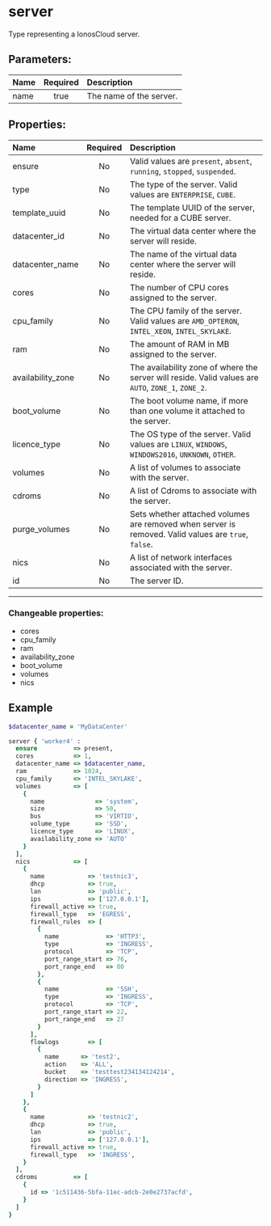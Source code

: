# server

Type representing a IonosCloud server.

## Parameters:

| Name | Required | Description |
| :--- | :-: | :--- |
| name | true | The name of the server.   |

## Properties:

| Name | Required | Description |
| :--- | :-: | :--- |
| ensure | No |   Valid values are `present`, `absent`, `running`, `stopped`, `suspended`.  |
| type | No | The type of the server.  Valid values are `ENTERPRISE`, `CUBE`.  |
| template_uuid | No | The template UUID of the server, needed for a CUBE server.   |
| datacenter_id | No | The virtual data center where the server will reside.   |
| datacenter_name | No | The name of the virtual data center where the server will reside.   |
| cores | No | The number of CPU cores assigned to the server.   |
| cpu_family | No | The CPU family of the server.  Valid values are `AMD_OPTERON`, `INTEL_XEON`, `INTEL_SKYLAKE`.  |
| ram | No | The amount of RAM in MB assigned to the server.   |
| availability_zone | No | The availability zone of where the server will reside.  Valid values are `AUTO`, `ZONE_1`, `ZONE_2`.  |
| boot_volume | No | The boot volume name, if more than one volume it attached to the server.   |
| licence_type | No | The OS type of the server.  Valid values are `LINUX`, `WINDOWS`, `WINDOWS2016`, `UNKNOWN`, `OTHER`.  |
| volumes | No | A list of volumes to associate with the server.   |
| cdroms | No | A list of Cdroms to associate with the server.   |
| purge_volumes | No | Sets whether attached volumes are removed when server is removed.  Valid values are `true`, `false`.  |
| nics | No | A list of network interfaces associated with the server.   |
| id | No | The server ID.   |
***


### Changeable properties:

* cores
* cpu_family
* ram
* availability_zone
* boot_volume
* volumes
* nics


## Example

```ruby
$datacenter_name = 'MyDataCenter'

server { 'worker4' :
  ensure          => present,
  cores           => 1,
  datacenter_name => $datacenter_name,
  ram             => 1024,
  cpu_family      => 'INTEL_SKYLAKE',
  volumes         => [
    {
      name              => 'system',
      size              => 50,
      bus               => 'VIRTIO',
      volume_type       => 'SSD',
      licence_type      => 'LINUX',
      availability_zone => 'AUTO'
    }
  ],
  nics            => [
    {
      name            => 'testnic3',
      dhcp            => true,
      lan             => 'public',
      ips             => ['127.0.0.1'],
      firewall_active => true,
      firewall_type   => 'EGRESS',
      firewall_rules  => [
        {
          name             => 'HTTP3',
          type             => 'INGRESS',
          protocol         => 'TCP',
          port_range_start => 76,
          port_range_end   => 80
        },
        {
          name             => 'SSH',
          type             => 'INGRESS',
          protocol         => 'TCP',
          port_range_start => 22,
          port_range_end   => 27
        }
      ],
      flowlogs        => [
        {
          name      => 'test2',
          action    => 'ALL',
          bucket    => 'testtest234134124214',
          direction => 'INGRESS',
        }
      ]
    },
    {
      name            => 'testnic2',
      dhcp            => true,
      lan             => 'public',
      ips             => ['127.0.0.1'],
      firewall_active => true,
      firewall_type   => 'INGRESS',
    }
  ],
  cdroms          => [
    {
      id => '1c511436-5bfa-11ec-adcb-2e0e2737acfd',
    }
  ]
}

```
